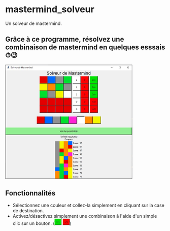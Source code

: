 <h1>mastermind_solveur</h1>
Un solveur de mastermind.

<h2>Grâce à ce programme, résolvez une combinaison de mastermind en quelques esssais ⏱😉</h2>  
<a href="https://github.com/sev1527/mastermind_solveur/blob/main/metadata/capture.jpg?raw=true"><img width=400 alt="Screenshot 1"
src="https://github.com/sev1527/mastermind_solveur/blob/main/metadata/capture.jpg?raw=true"></a>

<h2>Fonctionnalités</h2>
<ul>
  <li>Sélectionnez une couleur et collez-la simplement en cliquant sur la case de destination.</li>
  <li>Activez/désactivez simplement une combinaison à l'aide d'un simple clic sur un bouton. (<a href="https://github.com/sev1527/mastermind_solveur/blob/main/metadata/capture_bouton_oui.jpg?raw=true"><img alt="Screenshot 1" src="https://github.com/sev1527/mastermind_solveur/blob/main/metadata/capture_bouton_oui.jpg?raw=true" height="20px"></a>
<a href="https://github.com/sev1527/mastermind_solveur/blob/main/metadata/capture_bouton_non.jpg?raw=true"><img alt="Screenshot 1"
src="https://github.com/sev1527/mastermind_solveur/blob/main/metadata/capture_bouton_non.jpg?raw=true" height="20px"></a>)</li>
</ul>

